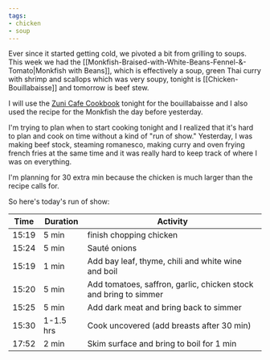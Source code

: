 ```yaml
---
tags:
- chicken
- soup
---
```

Ever since it started getting cold, we pivoted a bit from grilling to soups. This week we had the [[Monkfish-Braised-with-White-Beans-Fennel-&-Tomato|Monkfish with Beans]], which is effectively a soup, green Thai curry with shrimp and scallops which was very soupy, tonight is [[Chicken-Bouillabaisse]] and tomorrow is beef stew.

I will use the [Zuni Cafe Cookbook](https://wwnorton.com/books/The-Zuni-Cafe-Cookbook/) tonight for the bouillabaisse and I also used the recipe for the Monkfish the day before yesterday.

I'm trying to plan when to start cooking tonight and I realized that it's hard to plan and cook on time without a kind of "run of show." Yesterday, I was making beef stock, steaming romanesco, making curry and oven frying french fries at the same time and it was really hard to keep track of where I was on everything.

I'm planning for 30 extra min because the chicken is much larger than the recipe calls for.

So here's today's run of show:

| Time | Duration | Activity |
| --- | --- | --- | 
| 15:19 | 5 min |  finish chopping chicken |
| 15:24 | 5 min | Sauté onions | 
| 15:19 | 1 min | Add bay leaf, thyme, chili and white wine and boil |
| 15:20 | 5 min | Add tomatoes, saffron, garlic, chicken stock and bring to simmer |
| 15:25 | 5 min | Add dark meat and bring back to simmer |
| 15:30 | 1-1.5 hrs | Cook uncovered (add breasts after 30 min) |
| 17:52 | 2 min | Skim surface and bring to boil for 1 min |
